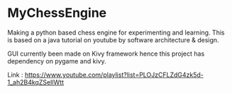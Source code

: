 # MyChessEngine
Making a python based chess engine for experimenting and learning. This is based on a java tutorial on youtube by software architecture 
& design.

GUI currently been made on Kivy framework hence this project has dependency on pygame and kivy.

Link : https://www.youtube.com/playlist?list=PLOJzCFLZdG4zk5d-1_ah2B4kqZSeIlWtt
